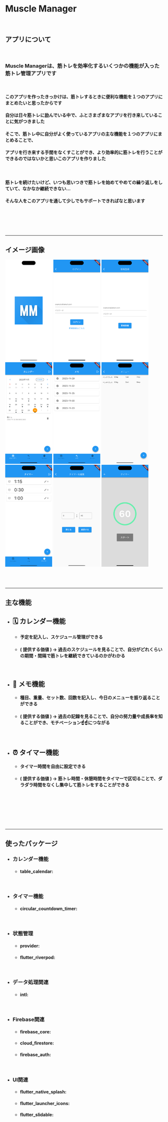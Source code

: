 # Muscle Manager
<br>

## アプリについて
<br>

### Muscle Managerは、筋トレを効率化するいくつかの機能が入った筋トレ管理アプリです
<br>

#### このアプリを作ったきっかけは、筋トレするときに便利な機能を１つのアプリにまとめたいと思ったからです
#### 自分は日々筋トレに励んでいる中で、ふとさまざまなアプリを行き来していることに気がつきました
#### そこで、筋トレ中に自分がよく使っているアプリの主な機能を１つのアプリにまとめることで、
#### アプリを行き来する手間をなくすことができ、より効率的に筋トレを行うことができるのではないかと思いこのアプリを作りました
<br>

#### 筋トレを続けたいけど、いつも思いつきで筋トレを始めてやめての繰り返しをしていて、なかなか継続できない…
#### そんな人をこのアプリを通して少しでもサポートできればなと思います
<br>
<br>
<br>
<br>

***
## イメージ画像
<img src="./images/Simulator Screenshot - iPhone 15 Pro Max - 2023-11-30 at 18.53.47.png" width="150">
<img src="./images/Simulator Screenshot - iPhone 15 Pro Max - 2023-11-30 at 18.54.36.png" width="150">
<img src="./images/Simulator Screenshot - iPhone 15 Pro Max - 2023-11-30 at 18.57.19.png" width="150">

<br>

<img src="./images/Simulator Screenshot - iPhone 15 Pro Max - 2023-11-30 at 19.06.36.png" width="150">
<img src="./images/Simulator Screenshot - iPhone 15 Pro Max - 2023-11-30 at 19.08.57.png" width="150">
<img src="./images/Simulator Screenshot - iPhone 15 Pro Max - 2023-11-30 at 19.10.19.png" width="150">

<br>

<img src="./images/Simulator Screenshot - iPhone 15 Pro Max - 2023-11-30 at 19.17.13.png" width="150">
<img src="./images/Simulator Screenshot - iPhone 15 Pro Max - 2023-11-30 at 19.17.50.png" width="150">
<img src="./images/Simulator Screenshot - iPhone 15 Pro Max - 2023-11-30 at 19.51.11.png" width="150">

<br>
<br>
<br>
<br>



***
## 主な機能

- ## 🗓️ カレンダー機能

  - #### 予定を記入し、スケジュール管理ができる
  - #### ( 提供する価値 ) → 過去のスケジュールを見ることで、自分がどれくらいの期間・間隔で筋トレを継続できているのかがわかる
  <br>

- ## 📝 メモ機能

  - #### 種目、重量、セット数、回数を記入し、今日のメニューを振り返ることができる
  - #### ( 提供する価値 ) → 過去の記録を見ることで、自分の努力量や成長率を知ることができ、モチベーション☝️☝️につながる
  <br>

- ## ⏰ タイマー機能

  - #### タイマー時間を自由に設定できる
  - #### ( 提供する価値 ) → 筋トレ時間・休憩時間をタイマーで区切ることで、ダラダラ時間をなくし集中して筋トレをすることができる
  <br>
<br>
<br>
<br>
<br>

***
## 使ったパッケージ

- ### カレンダー機能

  - #### table_calendar:

<br>

- ### タイマー機能

  - #### circular_countdown_timer:

<br>

- ### 状態管理

  - #### provider:
  - #### flutter_riverpod:

<br>

- ### データ処理関連

  - #### intl:

<br>

- ### Firebase関連

  - #### firebase_core:
  - #### cloud_firestore:
  - #### firebase_auth:

<br>

- ### UI関連

  - #### flutter_native_splash:
  - #### flutter_launcher_icons:
  - #### flutter_slidable:

<br>


